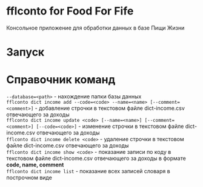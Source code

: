 # fflconto for Food For Fife
Консольное приложение для обработки данных в базе Пищи Жизни



# Запуск


# Справочник команд
`--database=<path>` - нахождение папки базы данных  
`fflconto dict income add --code=<code> --name=<name> [--comment=<comment>]` - добавление строчки в текстовом файле dict-income.csv отвечающего за доходы  
`fflconto dict income update <code> [--name=<name>] [--comment=<comment>] [--code=<code>]` - изменение строчки в текстовом файле dict-income.csv отвечающего за доходы  
`fflconto dict income delete <code>` - удаление строчки в текстовом файле dict-income.csv отвечающего за доходы  
`fflconto dict income show <code>` - показание записи по коду в текстовом файле dict-income.csv отвечающего за доходы в формате **code, name, comment**  
`fflconto dict income list` - показание всех записей словаря в построчном виде  